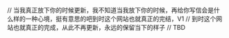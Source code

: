 // 当我真正放下你的时候更新，我不知道当我放下你的时候，再给你写信会是什么样的一种心境，挺有意思的吧到时这个网站也就真正的完结，V1
// 到时这个网站也就真正的完成，从此不再更新，永远的保留当下的样子
// TBD